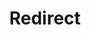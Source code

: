 ﻿---
layout: src/layouts/Redirect.astro
title: Redirect
redirect: https://yamldoc.liuyan.wang/docs/infrastructure/deployment-targets/tentacle/windows/automating-tentacle-installation
pubDate:  2023-01-01
navSearch: false
navSitemap: false
navMenu: false
---

